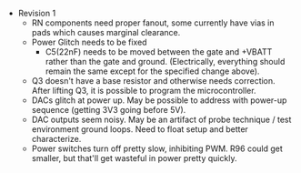 - Revision 1  
    - RN components need proper fanout, some currently have vias in pads which causes marginal clearance.
    - Power Glitch needs to be fixed  
        - C5(22nF) needs to be moved between the gate and +VBATT rather than the gate and ground. (Electrically, everything should remain the same except
for the specified change above).  
    - Q3 doesn't have a base resistor and otherwise needs correction.  After lifting Q3, it is possible to program the microcontroller.
    - DACs glitch at power up.  May be possible to address with power-up sequence (getting 3V3 going before 5V).
    - DAC outputs seem noisy.  May be an artifact of probe technique / test environment ground loops.  Need to float setup and better characterize.
    - Power switches turn off pretty slow, inhibiting PWM.  R96 could get smaller, but that'll get wasteful in power pretty quickly.

